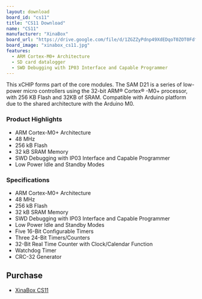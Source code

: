 ```yaml
---
layout: download
board_id: "cs11"
title: "CS11 Download"
name: "CS11"
manufacturer: "XinaBox"
board_url: "https://drive.google.com/file/d/1ZGZZyPdnp49XdEDqoT0ZOT0FdfJ4DM-z/view"
board_image: "xinabox_cs11.jpg"
features:
  - ARM Cortex-M0+ Architecture
  - SD card datalogger
  - SWD Debugging with IP03 Interface and Capable Programmer
---
```


This xCHIP forms part of the core modules. The SAM D21 is a series of low-power micro controllers using the 32-bit ARM® Cortex® -M0+ processor, with 256 KB Flash and 32KB of SRAM. Compatible with Arduino platform due to the shared architecture with the Arduino M0.

### Product Highlights

* ARM Cortex-M0+ Architecture
* 48 MHz
* 256 kB Flash
* 32 kB SRAM Memory
* SWD Debugging with IP03 Interface and Capable Programmer
* Low Power Idle and Standby Modes

### Specifications

* ARM Cortex-M0+ Architecture
* 48 MHz
* 256 kB Flash
* 32 kB SRAM Memory
* SWD Debugging with IP03 Interface and Capable Programmer
* Low Power Idle and Standby Modes
* Five 16-Bit Configurable Timers
* Three 24-Bit Timers/Counters
* 32-Bit Real Time Counter with Clock/Calendar Function
* Watchdog Timer
* CRC-32 Generator

## Purchase
* [XinaBox CS11](https://xinabox.cc/products/cs11?_pos=1&_sid=8a988d61c&_ss=r)
